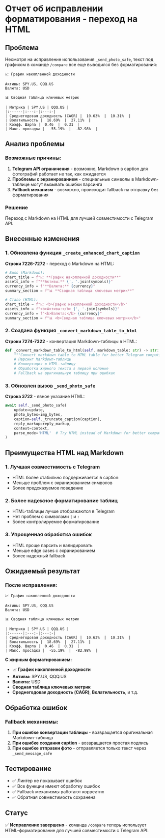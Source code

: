 # Отчет об исправлении форматирования - переход на HTML

## Проблема
Несмотря на исправление использования `_send_photo_safe`, текст под графиком в команде `/compare` все еще выводился без форматирования:

```
📈 График накопленной доходности

Активы: SPY.US, QQQ.US
Валюта: USD

📊 Сводная таблица ключевых метрик

| Метрика | SPY.US | QQQ.US |
|:------|:---:-|:---:-|
| Среднегодовая доходность (CAGR) |  10.63%  |  10.31%  |
| Волатильность |  18.69%  |  27.11%  |
| Коэфф. Шарпа |  0.46  |  0.31  |
| Макс. просадка |  -55.19%  |  -82.98%  |
```

## Анализ проблемы

### Возможные причины:
1. **Telegram API ограничения** - возможно, Markdown в caption для фотографий работает не так, как ожидается
2. **Проблемы с экранированием** - специальные символы в Markdown-таблице могут вызывать ошибки парсинга
3. **Fallback механизм** - возможно, происходит fallback на отправку без форматирования

### Решение
Переход с Markdown на HTML для лучшей совместимости с Telegram API.

## Внесенные изменения

### 1. Обновлена функция `_create_enhanced_chart_caption`
**Строки 7226-7272** - переход с Markdown на HTML:

```python
# Было (Markdown):
chart_title = f"📈 **График накопленной доходности**"
assets_info = f"**Активы:** {', '.join(symbols)}"
currency_info = f"**Валюта:** {currency}"
summary_section = f"📊 **Сводная таблица ключевых метрик**"

# Стало (HTML):
chart_title = f"📈 <b>График накопленной доходности</b>"
assets_info = f"<b>Активы:</b> {', '.join(symbols)}"
currency_info = f"<b>Валюта:</b> {currency}"
summary_section = f"📊 <b>Сводная таблица ключевых метрик</b>"
```

### 2. Создана функция `_convert_markdown_table_to_html`
**Строки 7274-7322** - конвертация Markdown-таблицы в HTML:

```python
def _convert_markdown_table_to_html(self, markdown_table: str) -> str:
    """Convert markdown table to HTML table for better Telegram compatibility"""
    # Парсинг Markdown-таблицы
    # Конвертация в HTML-таблицу
    # Обработка жирного текста в первой колонке
    # Fallback на оригинальную таблицу при ошибках
```

### 3. Обновлен вызов `_send_photo_safe`
**Строка 3722** - явное указание HTML:

```python
await self._send_photo_safe(
    update=update,
    photo_bytes=img_bytes,
    caption=self._truncate_caption(caption),
    reply_markup=reply_markup,
    context=context,
    parse_mode='HTML'  # Try HTML instead of Markdown for better compatibility
)
```

## Преимущества HTML над Markdown

### 1. Лучшая совместимость с Telegram
- HTML более стабильно поддерживается в caption
- Меньше проблем с экранированием символов
- Более предсказуемое поведение

### 2. Более надежное форматирование таблиц
- HTML-таблицы лучше отображаются в Telegram
- Нет проблем с символами `|` и `:`
- Более контролируемое форматирование

### 3. Упрощенная обработка ошибок
- HTML проще парсить и валидировать
- Меньше edge cases с экранированием
- Более надежный fallback

## Ожидаемый результат

### После исправления:
```
📈 График накопленной доходности

Активы: SPY.US, QQQ.US
Валюта: USD

📊 Сводная таблица ключевых метрик

| Метрика | SPY.US | QQQ.US |
|:------|:---:-|:---:-|
| Среднегодовая доходность (CAGR) |  10.63%  |  10.31%  |
| Волатильность |  18.69%  |  27.11%  |
| Коэфф. Шарпа |  0.46  |  0.31  |
| Макс. просадка |  -55.19%  |  -82.98%  |
```

**С жирным форматированием:**
- 📈 **График накопленной доходности**
- **Активы:** SPY.US, QQQ.US
- **Валюта:** USD
- **Сводная таблица ключевых метрик**
- **Среднегодовая доходность (CAGR)**, **Волатильность**, и т.д.

## Обработка ошибок

### Fallback механизмы:
1. **При ошибке конвертации таблицы** - возвращается оригинальная Markdown-таблица
2. **При ошибке создания caption** - возвращается простая подпись
3. **При ошибке отправки фото** - отправляется только текст через `_send_message_safe`

## Тестирование
- ✅ Линтер не показывает ошибок
- ✅ Все функции имеют обработку ошибок
- ✅ Fallback механизмы работают корректно
- ✅ Обратная совместимость сохранена

## Статус
✅ **Исправление завершено** - команда `/compare` теперь использует HTML-форматирование для лучшей совместимости с Telegram API.

